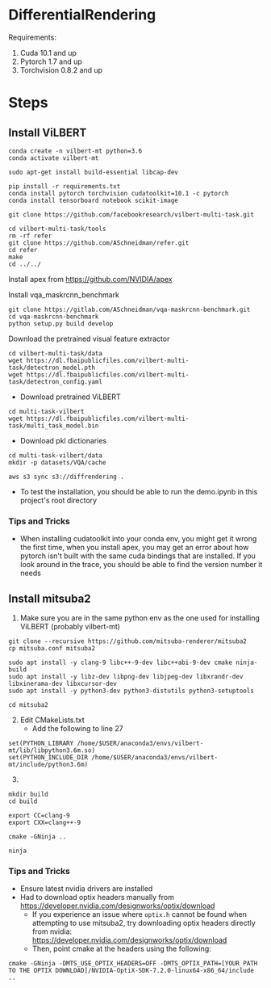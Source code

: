 # DifferentialRendering

Requirements:

1. Cuda 10.1 and up
2. Pytorch 1.7 and up
2. Torchvision 0.8.2 and up

# Steps

## Install ViLBERT
```
conda create -n vilbert-mt python=3.6
conda activate vilbert-mt

sudo apt-get install build-essential libcap-dev

pip install -r requirements.txt
conda install pytorch torchvision cudatoolkit=10.1 -c pytorch
conda install tensorboard notebook scikit-image

git clone https://github.com/facebookresearch/vilbert-multi-task.git

cd vilbert-multi-task/tools
rm -rf refer
git clone https://github.com/ASchneidman/refer.git
cd refer
make
cd ../../
```

Install apex from https://github.com/NVIDIA/apex

Install vqa_maskrcnn_benchmark

```
git clone https://gitlab.com/ASchneidman/vqa-maskrcnn-benchmark.git
cd vqa-maskrcnn-benchmark
python setup.py build develop
```

Download the pretrained visual feature extractor

```
cd vilbert-multi-task/data
wget https://dl.fbaipublicfiles.com/vilbert-multi-task/detectron_model.pth
wget https://dl.fbaipublicfiles.com/vilbert-multi-task/detectron_config.yaml
```

- Download pretrained ViLBERT

```
cd multi-task-vilbert
wget https://dl.fbaipublicfiles.com/vilbert-multi-task/multi_task_model.bin
```


- Download pkl dictionaries

```
cd multi-task-vilbert/data
mkdir -p datasets/VQA/cache

aws s3 sync s3://diffrendering .
```

- To test the installation, you should be able to run the demo.ipynb in this project's root directory


### Tips and Tricks

- When installing cudatoolkit into your conda env, you might get it wrong the first time, when you install apex, you may get an error about how pytorch isn't built with the same cuda bindings that are installed. If you look around in the trace, you should be able to find the version number it needs

## Install mitsuba2

1. Make sure you are in the same python env as the one used for installing ViLBERT (probably vilbert-mt)

```
git clone --recursive https://github.com/mitsuba-renderer/mitsuba2
cp mitsuba.conf mitsuba2

sudo apt install -y clang-9 libc++-9-dev libc++abi-9-dev cmake ninja-build
sudo apt install -y libz-dev libpng-dev libjpeg-dev libxrandr-dev libxinerama-dev libxcursor-dev
sudo apt install -y python3-dev python3-distutils python3-setuptools

cd mitsuba2
```

2. Edit CMakeLists.txt
    - Add the following to line 27

```
set(PYTHON_LIBRARY /home/$USER/anaconda3/envs/vilbert-mt/lib/libpython3.6m.so)
set(PYTHON_INCLUDE_DIR /home/$USER/anaconda3/envs/vilbert-mt/include/python3.6m)
```

3. 

```
mkdir build
cd build

export CC=clang-9
export CXX=clang++-9

cmake -GNinja ..

ninja
```

### Tips and Tricks

- Ensure latest nvidia drivers are installed
- Had to download optix headers manually from https://developer.nvidia.com/designworks/optix/download
    - If you experience an issue where `optix.h` cannot be found when attempting to use mitsuba2, try
    downloading optix headers directly from nvidia: https://developer.nvidia.com/designworks/optix/download
    - Then, point cmake at the headers using the following:

```
cmake -GNinja -DMTS_USE_OPTIX_HEADERS=OFF -DMTS_OPTIX_PATH=[YOUR PATH TO THE OPTIX DOWNLOAD]/NVIDIA-OptiX-SDK-7.2.0-linux64-x86_64/include ..
```
